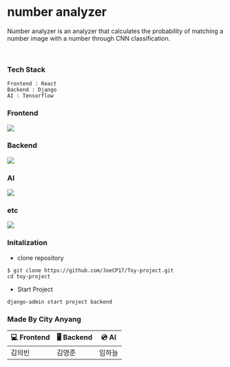 # number analyzer

Number analyzer is an analyzer that calculates the probability of matching a number image with a number through CNN classification.

<br> 


### Tech Stack 
~~~~~~~~~~~~~~~~
Frontend : React
Backend : Django 
AI : Tensorflow 
~~~~~~~~~~~~~~~~


### Frontend 

<img src="https://img.shields.io/badge/react-61DAFB?style=for-the-badge&logo=react&logoColor=black">

<br> 

### Backend 

<img src="https://img.shields.io/badge/Django-DDE072?style=for-the-badge&logo=Django&logoColor=white">

<br>

### AI 

<img src="https://img.shields.io/badge/TensorFlow-FF6F00?style=for-the-badge&logo=TensorFlow&logoColor=white">

<br>

### etc 

<img src="https://img.shields.io/badge/github-181717?style=for-the-badge&logo=github&logoColor=white">

<br>

### Initalization

- clone repository 

~~~~~~~~~~~~
$ git clone https://github.com/JoeCP17/Toy-project.git
cd toy-project
~~~~~~~~~~~~

- Start Project 
~~~~~~~~~~~~~~~~
django-admin start project backend
~~~~~~~~~~~~~~~~~

### Made By City Anyang

|   💻   Frontend      |  🖥   Backend       |     💿  AI         |
| ------------| -----------| ---------------|
|    김의빈         |    김영준        |      임하늘          |
